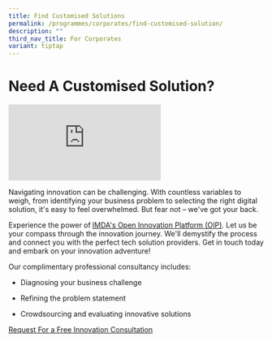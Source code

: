 ```yaml
---
title: Find Customised Solutions
permalink: /programmes/corporates/find-customised-solution/
description: ""
third_nav_title: For Corporates
variant: tiptap
---
```

<h1>Need A Customised Solution?</h1>
<p></p>
<div class="iframe-wrapper">
<iframe allowfullscreen="true" frameborder="0" src="https://www.youtube.com/embed/sXbZAAKCjZk?si=ni5vH-iPxBGeXHNj"></iframe>
</div>
<p></p>
<p>Navigating innovation can be challenging. With countless variables to
weigh, from identifying your business problem to selecting the right digital
solution, it's easy to feel overwhelmed. But fear not – we've got your
back.</p>
<p>Experience the power of<strong> </strong><a href="https://www.openinnovation.sg/" rel="noopener noreferrer nofollow" target="_blank">IMDA's Open Innovation Platform (OIP)</a>.
Let us be your compass through the innovation journey. We'll demystify
the process and connect you with the perfect tech solution providers. Get
in touch today and embark on your innovation adventure!</p>
<p>Our complimentary professional consultancy includes:</p>
<ul data-tight="true" class="tight">
<li>
<p>Diagnosing your business challenge</p>
</li>
<li>
<p>Refining the problem statement</p>
</li>
<li>
<p>Crowdsourcing and evaluating innovative solutions</p>
</li>
</ul>
<p><a href="https://go.gov.sg/oipform" rel="noopener noreferrer nofollow" target="_blank">Request For a Free Innovation Consultation</a>
</p>
<p></p>